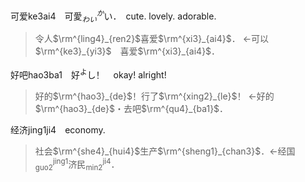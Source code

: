 <span lang=zh>

可爱ke3ai4　可愛$`^{か}_{わい}`$い．　cute. lovely. adorable.   
>令人$`\rm^{ling4}_{ren2}`$喜爱$`\rm^{xi3}_{ai4}`$． 
>←可以$`\rm^{ke3}_{yi3}`$　喜爱$`\rm^{xi3}_{ai4}`$．


好吧hao3ba1　好$`^\text{よ}`$し！　okay! alright!
>好的$`\rm^{hao3}_{de}`$！行了$`\rm^{xing2}_{le}`$！
←好的$`\rm^{hao3}_{de}`$・去吧$`\rm^{qu4}_{ba1}`$．

经济jing1ji4　economy.
>社会$`\rm^{she4}_{hui4}`$生产$`\rm^{sheng1}_{chan3}`$．←经国$`^\text{jing1}_\text{guo2}`$济民$`^\text{ji4}_\text{min2}`$．
